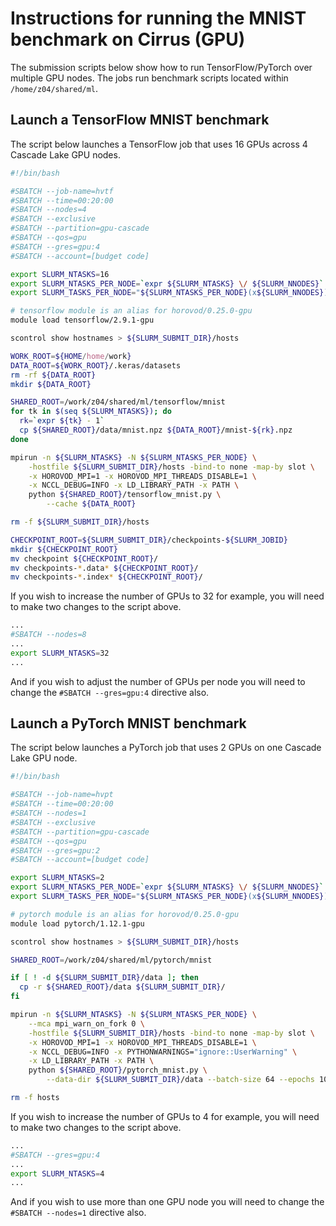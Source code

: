Instructions for running the MNIST benchmark on Cirrus (GPU)
============================================================

The submission scripts below show how to run TensorFlow/PyTorch over multiple GPU nodes.
The jobs run benchmark scripts located within `/home/z04/shared/ml`.


Launch a TensorFlow MNIST benchmark
-----------------------------------

The script below launches a TensorFlow job that uses 16 GPUs across 4 Cascade Lake GPU nodes.

```bash
#!/bin/bash

#SBATCH --job-name=hvtf
#SBATCH --time=00:20:00
#SBATCH --nodes=4
#SBATCH --exclusive
#SBATCH --partition=gpu-cascade
#SBATCH --qos=gpu
#SBATCH --gres=gpu:4
#SBATCH --account=[budget code]

export SLURM_NTASKS=16
export SLURM_NTASKS_PER_NODE=`expr ${SLURM_NTASKS} \/ ${SLURM_NNODES}`
export SLURM_TASKS_PER_NODE="${SLURM_NTASKS_PER_NODE}(x${SLURM_NNODES})"

# tensorflow module is an alias for horovod/0.25.0-gpu
module load tensorflow/2.9.1-gpu

scontrol show hostnames > ${SLURM_SUBMIT_DIR}/hosts

WORK_ROOT=${HOME/home/work}
DATA_ROOT=${WORK_ROOT}/.keras/datasets
rm -rf ${DATA_ROOT}
mkdir ${DATA_ROOT}

SHARED_ROOT=/work/z04/shared/ml/tensorflow/mnist
for tk in $(seq ${SLURM_NTASKS}); do
  rk=`expr ${tk} - 1`
  cp ${SHARED_ROOT}/data/mnist.npz ${DATA_ROOT}/mnist-${rk}.npz
done

mpirun -n ${SLURM_NTASKS} -N ${SLURM_NTASKS_PER_NODE} \
    -hostfile ${SLURM_SUBMIT_DIR}/hosts -bind-to none -map-by slot \
    -x HOROVOD_MPI=1 -x HOROVOD_MPI_THREADS_DISABLE=1 \
    -x NCCL_DEBUG=INFO -x LD_LIBRARY_PATH -x PATH \
    python ${SHARED_ROOT}/tensorflow_mnist.py \
        --cache ${DATA_ROOT}

rm -f ${SLURM_SUBMIT_DIR}/hosts

CHECKPOINT_ROOT=${SLURM_SUBMIT_DIR}/checkpoints-${SLURM_JOBID}
mkdir ${CHECKPOINT_ROOT}
mv checkpoint ${CHECKPOINT_ROOT}/
mv checkpoints-*.data* ${CHECKPOINT_ROOT}/
mv checkpoints-*.index* ${CHECKPOINT_ROOT}/
```

If you wish to increase the number of GPUs to 32 for example, you will need to make
two changes to the script above.

```bash
...
#SBATCH --nodes=8
...
export SLURM_NTASKS=32
...
```

And if you wish to adjust the number of GPUs per node you will need to change
the `#SBATCH --gres=gpu:4` directive also.


Launch a PyTorch MNIST benchmark
--------------------------------

The script below launches a PyTorch job that uses 2 GPUs on one Cascade Lake GPU node.

```bash
#!/bin/bash

#SBATCH --job-name=hvpt
#SBATCH --time=00:20:00
#SBATCH --nodes=1
#SBATCH --exclusive
#SBATCH --partition=gpu-cascade
#SBATCH --qos=gpu
#SBATCH --gres=gpu:2
#SBATCH --account=[budget code]

export SLURM_NTASKS=2
export SLURM_NTASKS_PER_NODE=`expr ${SLURM_NTASKS} \/ ${SLURM_NNODES}`
export SLURM_TASKS_PER_NODE="${SLURM_NTASKS_PER_NODE}(x${SLURM_NNODES})"

# pytorch module is an alias for horovod/0.25.0-gpu
module load pytorch/1.12.1-gpu

scontrol show hostnames > ${SLURM_SUBMIT_DIR}/hosts

SHARED_ROOT=/work/z04/shared/ml/pytorch/mnist

if [ ! -d ${SLURM_SUBMIT_DIR}/data ]; then
  cp -r ${SHARED_ROOT}/data ${SLURM_SUBMIT_DIR}/
fi

mpirun -n ${SLURM_NTASKS} -N ${SLURM_NTASKS_PER_NODE} \
    --mca mpi_warn_on_fork 0 \
    -hostfile ${SLURM_SUBMIT_DIR}/hosts -bind-to none -map-by slot \
    -x HOROVOD_MPI=1 -x HOROVOD_MPI_THREADS_DISABLE=1 \
    -x NCCL_DEBUG=INFO -x PYTHONWARNINGS="ignore::UserWarning" \
    -x LD_LIBRARY_PATH -x PATH \
    python ${SHARED_ROOT}/pytorch_mnist.py \
        --data-dir ${SLURM_SUBMIT_DIR}/data --batch-size 64 --epochs 10

rm -f hosts
```

If you wish to increase the number of GPUs to 4 for example, you will need to make
two changes to the script above.

```bash
...
#SBATCH --gres=gpu:4
...
export SLURM_NTASKS=4
...
```

And if you wish to use more than one GPU node you will need to change
the `#SBATCH --nodes=1` directive also.
